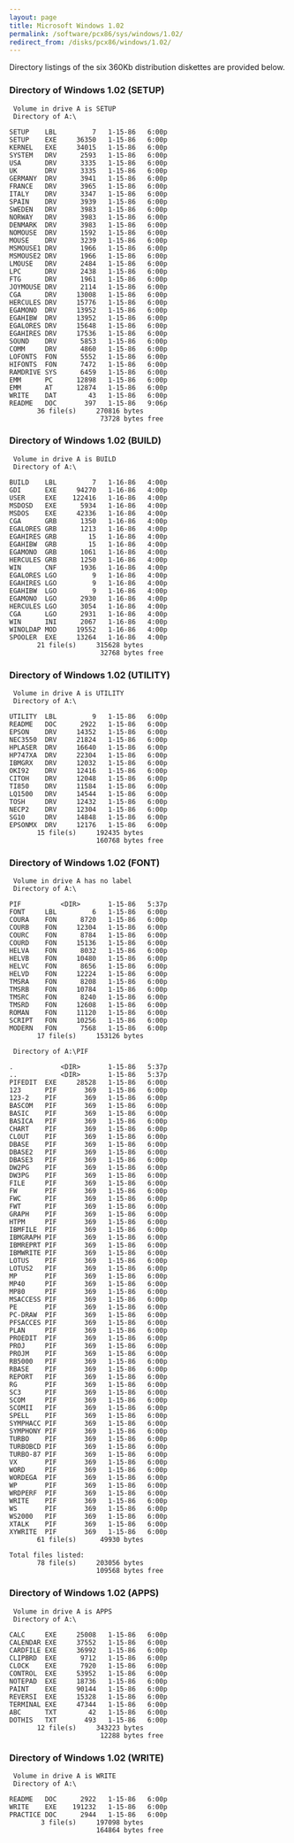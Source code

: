 ```yaml
---
layout: page
title: Microsoft Windows 1.02
permalink: /software/pcx86/sys/windows/1.02/
redirect_from: /disks/pcx86/windows/1.02/
---
```


Directory listings of the six 360Kb distribution diskettes are provided below.

### Directory of Windows 1.02 (SETUP)

     Volume in drive A is SETUP
     Directory of A:\

    SETUP    LBL         7   1-15-86   6:00p
    SETUP    EXE     36350   1-15-86   6:00p
    KERNEL   EXE     34015   1-15-86   6:00p
    SYSTEM   DRV      2593   1-15-86   6:00p
    USA      DRV      3335   1-15-86   6:00p
    UK       DRV      3335   1-15-86   6:00p
    GERMANY  DRV      3941   1-15-86   6:00p
    FRANCE   DRV      3965   1-15-86   6:00p
    ITALY    DRV      3347   1-15-86   6:00p
    SPAIN    DRV      3939   1-15-86   6:00p
    SWEDEN   DRV      3983   1-15-86   6:00p
    NORWAY   DRV      3983   1-15-86   6:00p
    DENMARK  DRV      3983   1-15-86   6:00p
    NOMOUSE  DRV      1592   1-15-86   6:00p
    MOUSE    DRV      3239   1-15-86   6:00p
    MSMOUSE1 DRV      1966   1-15-86   6:00p
    MSMOUSE2 DRV      1966   1-15-86   6:00p
    LMOUSE   DRV      2484   1-15-86   6:00p
    LPC      DRV      2438   1-15-86   6:00p
    FTG      DRV      1961   1-15-86   6:00p
    JOYMOUSE DRV      2114   1-15-86   6:00p
    CGA      DRV     13008   1-15-86   6:00p
    HERCULES DRV     15776   1-15-86   6:00p
    EGAMONO  DRV     13952   1-15-86   6:00p
    EGAHIBW  DRV     13952   1-15-86   6:00p
    EGALORES DRV     15648   1-15-86   6:00p
    EGAHIRES DRV     17536   1-15-86   6:00p
    SOUND    DRV      5853   1-15-86   6:00p
    COMM     DRV      4860   1-15-86   6:00p
    LOFONTS  FON      5552   1-15-86   6:00p
    HIFONTS  FON      7472   1-15-86   6:00p
    RAMDRIVE SYS      6459   1-15-86   6:00p
    EMM      PC      12898   1-15-86   6:00p
    EMM      AT      12874   1-15-86   6:00p
    WRITE    DAT        43   1-15-86   6:00p
    README   DOC       397   1-15-86   9:06p
           36 file(s)     270816 bytes
                           73728 bytes free

### Directory of Windows 1.02 (BUILD)

     Volume in drive A is BUILD
     Directory of A:\

    BUILD    LBL         7   1-16-86   4:00p
    GDI      EXE     94270   1-16-86   4:00p
    USER     EXE    122416   1-16-86   4:00p
    MSDOSD   EXE      5934   1-16-86   4:00p
    MSDOS    EXE     42336   1-16-86   4:00p
    CGA      GRB      1350   1-16-86   4:00p
    EGALORES GRB      1213   1-16-86   4:00p
    EGAHIRES GRB        15   1-16-86   4:00p
    EGAHIBW  GRB        15   1-16-86   4:00p
    EGAMONO  GRB      1061   1-16-86   4:00p
    HERCULES GRB      1250   1-16-86   4:00p
    WIN      CNF      1936   1-16-86   4:00p
    EGALORES LGO         9   1-16-86   4:00p
    EGAHIRES LGO         9   1-16-86   4:00p
    EGAHIBW  LGO         9   1-16-86   4:00p
    EGAMONO  LGO      2930   1-16-86   4:00p
    HERCULES LGO      3054   1-16-86   4:00p
    CGA      LGO      2931   1-16-86   4:00p
    WIN      INI      2067   1-16-86   4:00p
    WINOLDAP MOD     19552   1-16-86   4:00p
    SPOOLER  EXE     13264   1-16-86   4:00p
           21 file(s)     315628 bytes
                           32768 bytes free

### Directory of Windows 1.02 (UTILITY)

     Volume in drive A is UTILITY
     Directory of A:\

    UTILITY  LBL         9   1-15-86   6:00p
    README   DOC      2922   1-15-86   6:00p
    EPSON    DRV     14352   1-15-86   6:00p
    NEC3550  DRV     21824   1-15-86   6:00p
    HPLASER  DRV     16640   1-15-86   6:00p
    HP747XA  DRV     22304   1-15-86   6:00p
    IBMGRX   DRV     12032   1-15-86   6:00p
    OKI92    DRV     12416   1-15-86   6:00p
    CITOH    DRV     12048   1-15-86   6:00p
    TI850    DRV     11584   1-15-86   6:00p
    LQ1500   DRV     14544   1-15-86   6:00p
    TOSH     DRV     12432   1-15-86   6:00p
    NECP2    DRV     12304   1-15-86   6:00p
    SG10     DRV     14848   1-15-86   6:00p
    EPSONMX  DRV     12176   1-15-86   6:00p
           15 file(s)     192435 bytes
                          160768 bytes free

### Directory of Windows 1.02 (FONT)

     Volume in drive A has no label
     Directory of A:\

    PIF          <DIR>       1-15-86   5:37p
    FONT     LBL         6   1-15-86   6:00p
    COURA    FON      8720   1-15-86   6:00p
    COURB    FON     12304   1-15-86   6:00p
    COURC    FON      8784   1-15-86   6:00p
    COURD    FON     15136   1-15-86   6:00p
    HELVA    FON      8032   1-15-86   6:00p
    HELVB    FON     10480   1-15-86   6:00p
    HELVC    FON      8656   1-15-86   6:00p
    HELVD    FON     12224   1-15-86   6:00p
    TMSRA    FON      8208   1-15-86   6:00p
    TMSRB    FON     10784   1-15-86   6:00p
    TMSRC    FON      8240   1-15-86   6:00p
    TMSRD    FON     12608   1-15-86   6:00p
    ROMAN    FON     11120   1-15-86   6:00p
    SCRIPT   FON     10256   1-15-86   6:00p
    MODERN   FON      7568   1-15-86   6:00p
           17 file(s)     153126 bytes

     Directory of A:\PIF

    .            <DIR>       1-15-86   5:37p
    ..           <DIR>       1-15-86   5:37p
    PIFEDIT  EXE     28528   1-15-86   6:00p
    123      PIF       369   1-15-86   6:00p
    123-2    PIF       369   1-15-86   6:00p
    BASCOM   PIF       369   1-15-86   6:00p
    BASIC    PIF       369   1-15-86   6:00p
    BASICA   PIF       369   1-15-86   6:00p
    CHART    PIF       369   1-15-86   6:00p
    CLOUT    PIF       369   1-15-86   6:00p
    DBASE    PIF       369   1-15-86   6:00p
    DBASE2   PIF       369   1-15-86   6:00p
    DBASE3   PIF       369   1-15-86   6:00p
    DW2PG    PIF       369   1-15-86   6:00p
    DW3PG    PIF       369   1-15-86   6:00p
    FILE     PIF       369   1-15-86   6:00p
    FW       PIF       369   1-15-86   6:00p
    FWC      PIF       369   1-15-86   6:00p
    FWT      PIF       369   1-15-86   6:00p
    GRAPH    PIF       369   1-15-86   6:00p
    HTPM     PIF       369   1-15-86   6:00p
    IBMFILE  PIF       369   1-15-86   6:00p
    IBMGRAPH PIF       369   1-15-86   6:00p
    IBMREPRT PIF       369   1-15-86   6:00p
    IBMWRITE PIF       369   1-15-86   6:00p
    LOTUS    PIF       369   1-15-86   6:00p
    LOTUS2   PIF       369   1-15-86   6:00p
    MP       PIF       369   1-15-86   6:00p
    MP40     PIF       369   1-15-86   6:00p
    MP80     PIF       369   1-15-86   6:00p
    MSACCESS PIF       369   1-15-86   6:00p
    PE       PIF       369   1-15-86   6:00p
    PC-DRAW  PIF       369   1-15-86   6:00p
    PFSACCES PIF       369   1-15-86   6:00p
    PLAN     PIF       369   1-15-86   6:00p
    PROEDIT  PIF       369   1-15-86   6:00p
    PROJ     PIF       369   1-15-86   6:00p
    PROJM    PIF       369   1-15-86   6:00p
    RB5000   PIF       369   1-15-86   6:00p
    RBASE    PIF       369   1-15-86   6:00p
    REPORT   PIF       369   1-15-86   6:00p
    RG       PIF       369   1-15-86   6:00p
    SC3      PIF       369   1-15-86   6:00p
    SCOM     PIF       369   1-15-86   6:00p
    SCOMII   PIF       369   1-15-86   6:00p
    SPELL    PIF       369   1-15-86   6:00p
    SYMPHACC PIF       369   1-15-86   6:00p
    SYMPHONY PIF       369   1-15-86   6:00p
    TURBO    PIF       369   1-15-86   6:00p
    TURBOBCD PIF       369   1-15-86   6:00p
    TURBO-87 PIF       369   1-15-86   6:00p
    VX       PIF       369   1-15-86   6:00p
    WORD     PIF       369   1-15-86   6:00p
    WORDEGA  PIF       369   1-15-86   6:00p
    WP       PIF       369   1-15-86   6:00p
    WRDPERF  PIF       369   1-15-86   6:00p
    WRITE    PIF       369   1-15-86   6:00p
    WS       PIF       369   1-15-86   6:00p
    WS2000   PIF       369   1-15-86   6:00p
    XTALK    PIF       369   1-15-86   6:00p
    XYWRITE  PIF       369   1-15-86   6:00p
           61 file(s)      49930 bytes

    Total files listed:
           78 file(s)     203056 bytes
                          109568 bytes free

### Directory of Windows 1.02 (APPS)

     Volume in drive A is APPS
     Directory of A:\

    CALC     EXE     25008   1-15-86   6:00p
    CALENDAR EXE     37552   1-15-86   6:00p
    CARDFILE EXE     36992   1-15-86   6:00p
    CLIPBRD  EXE      9712   1-15-86   6:00p
    CLOCK    EXE      7920   1-15-86   6:00p
    CONTROL  EXE     53952   1-15-86   6:00p
    NOTEPAD  EXE     18736   1-15-86   6:00p
    PAINT    EXE     90144   1-15-86   6:00p
    REVERSI  EXE     15328   1-15-86   6:00p
    TERMINAL EXE     47344   1-15-86   6:00p
    ABC      TXT        42   1-15-86   6:00p
    DOTHIS   TXT       493   1-15-86   6:00p
           12 file(s)     343223 bytes
                           12288 bytes free

### Directory of Windows 1.02 (WRITE)

     Volume in drive A is WRITE
     Directory of A:\

    README   DOC      2922   1-15-86   6:00p
    WRITE    EXE    191232   1-15-86   6:00p
    PRACTICE DOC      2944   1-15-86   6:00p
            3 file(s)     197098 bytes
                          164864 bytes free
